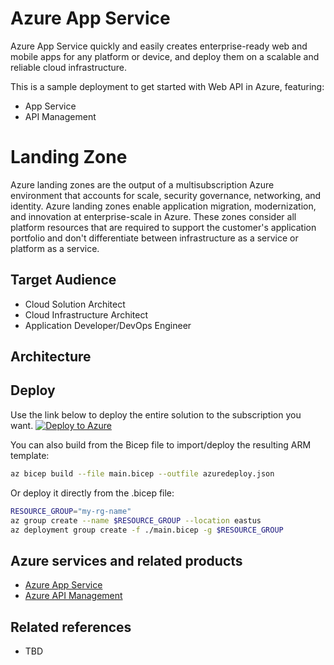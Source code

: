 # Azure App Service
Azure App Service quickly and easily creates enterprise-ready web and mobile apps for any platform or device, and deploy them on a scalable and reliable cloud infrastructure.

This is a sample deployment to get started with Web API in Azure, featuring:
- App Service
- API Management


# Landing Zone

Azure landing zones are the output of a multisubscription Azure environment that accounts for scale, security governance, networking, and identity. Azure landing zones enable application migration, modernization, and innovation at enterprise-scale in Azure. These zones consider all platform resources that are required to support the customer's application portfolio and don't differentiate between infrastructure as a service or platform as a service.


## Target Audience

- Cloud Solution Architect
- Cloud Infrastructure Architect
- Application Developer/DevOps Engineer

## Architecture


## Deploy

Use the link below to deploy the entire solution to the subscription you want.
[![Deploy to Azure](https://aka.ms/deploytoazurebutton)](https://portal.azure.com/#create/Microsoft.Template/uri/https%3A%2F%2Fraw.githubusercontent.com%2Faborsato%2Fcsa-appservice%2Fmaster%2Fazuredeploy.json)

You can also build from the Bicep file to import/deploy the resulting ARM template:
```bash
az bicep build --file main.bicep --outfile azuredeploy.json
```

Or deploy it directly from the .bicep file:
```bash
RESOURCE_GROUP="my-rg-name"
az group create --name $RESOURCE_GROUP --location eastus
az deployment group create -f ./main.bicep -g $RESOURCE_GROUP
```

## Azure services and related products

- [Azure App Service](https://docs.microsoft.com/en-us/azure/app-service/)
- [Azure API Management](https://docs.microsoft.com/en-us/azure/api-management/)

## Related references

- TBD
